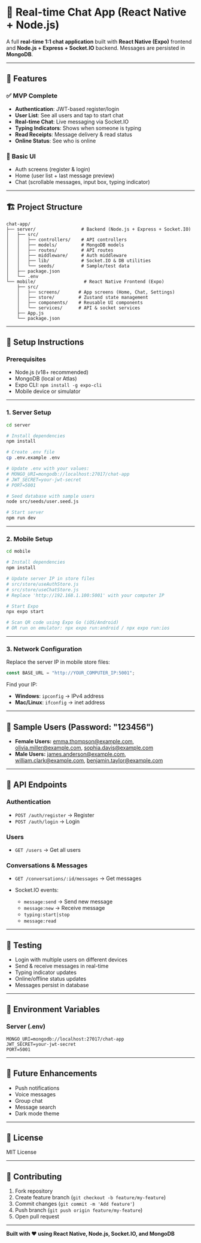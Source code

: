# 🚀 Real-time Chat App (React Native + Node.js)

A full **real-time 1:1 chat application** built with **React Native (Expo)** frontend and **Node.js + Express + Socket.IO** backend. Messages are persisted in **MongoDB**.

---

## 📱 Features

### ✅ **MVP Complete**

* **Authentication**: JWT-based register/login
* **User List**: See all users and tap to start chat
* **Real-time Chat**: Live messaging via Socket.IO
* **Typing Indicators**: Shows when someone is typing
* **Read Receipts**: Message delivery & read status
* **Online Status**: See who is online

### 🎯 **Basic UI**

* Auth screens (register & login)
* Home (user list + last message preview)
* Chat (scrollable messages, input box, typing indicator)

---

## 🏗️ Project Structure

```
chat-app/
├── server/                 # Backend (Node.js + Express + Socket.IO)
│   ├── src/
│   │   ├── controllers/    # API controllers
│   │   ├── models/         # MongoDB models
│   │   ├── routes/         # API routes
│   │   ├── middleware/     # Auth middleware
│   │   ├── lib/            # Socket.IO & DB utilities
│   │   └── seeds/          # Sample/test data
│   ├── package.json
│   └── .env
└── mobile/                  # React Native Frontend (Expo)
    ├── src/
    │   ├── screens/       # App screens (Home, Chat, Settings)
    │   ├── store/         # Zustand state management
    │   ├── components/    # Reusable UI components
    │   └── services/      # API & socket services
    ├── App.js
    └── package.json
```

---

## 🚀 Setup Instructions

### **Prerequisites**

* Node.js (v18+ recommended)
* MongoDB (local or Atlas)
* Expo CLI: `npm install -g expo-cli`
* Mobile device or simulator

---

### **1. Server Setup**

```bash
cd server

# Install dependencies
npm install

# Create .env file
cp .env.example .env

# Update .env with your values:
# MONGO_URI=mongodb://localhost:27017/chat-app
# JWT_SECRET=your-jwt-secret
# PORT=5001

# Seed database with sample users
node src/seeds/user.seed.js

# Start server
npm run dev
```

---

### **2. Mobile Setup**

```bash
cd mobile

# Install dependencies
npm install

# Update server IP in store files
# src/store/useAuthStore.js
# src/store/useChatStore.js
# Replace 'http://192.168.1.100:5001' with your computer IP

# Start Expo
npx expo start

# Scan QR code using Expo Go (iOS/Android)
# OR run on emulator: npx expo run:android / npx expo run:ios
```

---

### **3. Network Configuration**

Replace the server IP in mobile store files:

```javascript
const BASE_URL = "http://YOUR_COMPUTER_IP:5001";
```

Find your IP:

* **Windows**: `ipconfig` → IPv4 address
* **Mac/Linux**: `ifconfig` → inet address

---

## 👥 Sample Users (Password: "123456")

* **Female Users:** [emma.thompson@example.com](mailto:emma.thompson@example.com), [olivia.miller@example.com](mailto:olivia.miller@example.com), [sophia.davis@example.com](mailto:sophia.davis@example.com)
* **Male Users:** [james.anderson@example.com](mailto:james.anderson@example.com), [william.clark@example.com](mailto:william.clark@example.com), [benjamin.taylor@example.com](mailto:benjamin.taylor@example.com)

---

## 📡 API Endpoints

### **Authentication**

* `POST /auth/register` → Register
* `POST /auth/login` → Login

### **Users**

* `GET /users` → Get all users

### **Conversations & Messages**

* `GET /conversations/:id/messages` → Get messages
* Socket.IO events:

  * `message:send` → Send new message
  * `message:new` → Receive message
  * `typing:start|stop`
  * `message:read`

---

## 🧪 Testing

* Login with multiple users on different devices
* Send & receive messages in real-time
* Typing indicator updates
* Online/offline status updates
* Messages persist in database

---

## 🔧 Environment Variables

### **Server (.env)**

```env
MONGO_URI=mongodb://localhost:27017/chat-app
JWT_SECRET=your-jwt-secret
PORT=5001
```

---

## 🚧 Future Enhancements

* Push notifications
* Voice messages
* Group chat
* Message search
* Dark mode theme

---

## 📄 License

MIT License

---

## 🤝 Contributing

1. Fork repository
2. Create feature branch (`git checkout -b feature/my-feature`)
3. Commit changes (`git commit -m 'Add feature'`)
4. Push branch (`git push origin feature/my-feature`)
5. Open pull request

---

**Built with ❤️ using React Native, Node.js, Socket.IO, and MongoDB**

